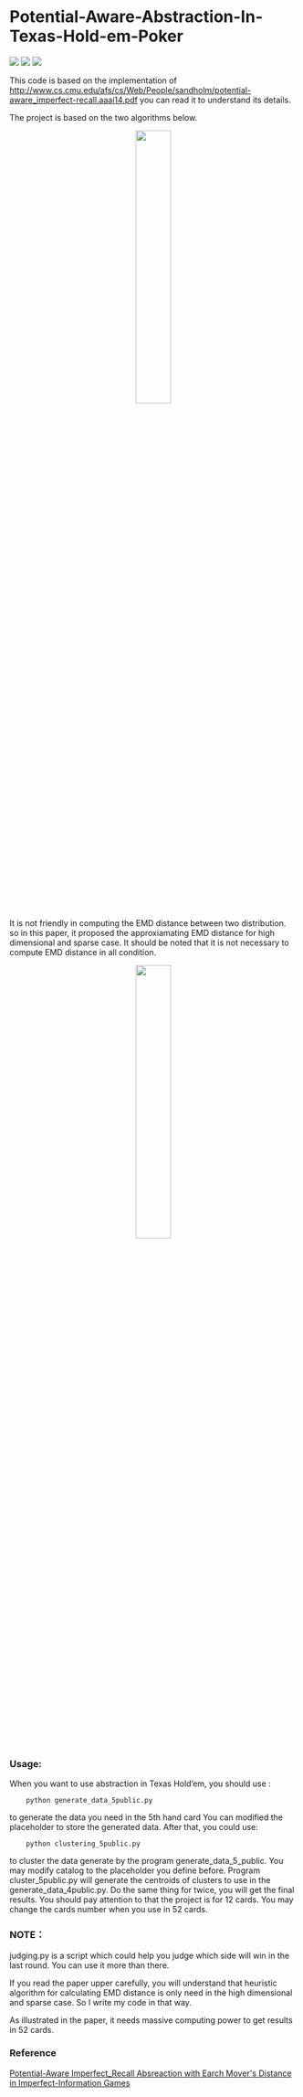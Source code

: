 ﻿# Potential-Aware-Abstraction-In-Texas-Hold-em-Poker
![](https://img.shields.io/badge/language-python-blue.svg) 
![](https://img.shields.io/badge/license-MIT-000000.svg)
![](https://codebeat.co/webhooks/github/pull_requests/94a77fb4-b070-4c07-a6a8-8294f90a5b36)

This code is based on the implementation of http://www.cs.cmu.edu/afs/cs/Web/People/sandholm/potential-aware_imperfect-recall.aaai14.pdf
you can read it to understand its details.

The project is based on the two algorithms below.
<div align=center>
<img src="https://img-blog.csdnimg.cn/20181119124849580.jpg" width=35% height=35% div align="center" /> 
<div align=left>

It is not friendly in computing the EMD distance between two distribution. so in this paper, it proposed the approxiamating EMD distance for  high dimensional and sparse case. It should be noted that it is not necessary to compute EMD distance in all condition.

<div align=center><img src="https://img-blog.csdnimg.cn/20181119124856106.jpg" width=35% height=35% div align="center" /> 
<div align=left>

### Usage:
When you want to use abstraction in Texas Hold’em, you should use :
```
	python generate_data_5public.py
```
to generate the data you need in the 5th hand card
You can modified the placeholder to store the generated data.
After that, you could use:
```
	python clustering_5public.py 
```
to cluster the data generate by the program generate_data_5_public. You may modify catalog to the placeholder you define before.
Program cluster_5public.py will generate the centroids of clusters to use in the generate_data_4public.py.
Do the same thing for twice, you will get the final results. You should pay attention to that the project is for 12 cards. You may change the cards number when you use in 52 cards.



### NOTE：
judging.py is a script which could help you judge which side will win in the last round. You can use it more than there.

If you read the paper upper carefully, you will understand that heuristic algorithm for calculating EMD distance is only need in the high dimensional and sparse case. So I write my code in that way. 

As illustrated in the paper, it needs massive computing power to get results in 52 cards.

### Reference
[Potential-Aware Imperfect_Recall Absreaction with Earch Mover's Distance in Imperfect-Information Games](http://www.cs.cmu.edu/afs/cs/Web/People/sandholm/potential-aware_imperfect-recall.aaai14.pdf)
